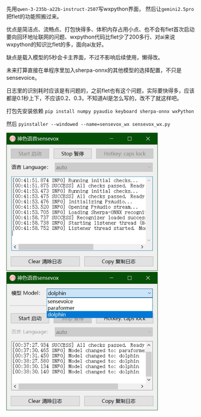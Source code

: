 先用`qwen-3-235b-a22b-instruct-2507`写wxpython界面，
然后让`gemini2.5pro`把flet的功能照搬过来。

优点是简洁点、流畅点、打包快得多、体积内存占用小点、也不会有flet首次启动要向回环地址联网的问题、wxpython代码比flet少了200多行、对ai来说wxpython的知识比flet的多，面向ai友好。

缺点是载入模型的5秒会卡主界面，不过不影响后续使用，懒得改。

未来打算直接在单程序里加入sherpa-onnx的其他模型的选择配置，不只是sensevoice。

日志里的识别耗时应该是有问题的，之前flet也有这个问题，实际要快得多，应该都是0.1秒上下，不应该0.2、0.3，不知道AI是怎么写的，改不了就这样吧。

打包先安装依赖 `pip install numpy pyaudio keyboard sherpa-onnx wxPython`

然后 `pyinstaller --windowed --name=sensevox_wx sensevox_wx.py`

<img src="./sensevox_wx.jpg" alt="SenseVox 微信图片" width="400" />

<img src="./sensevox_wx_multi_model.jpg" alt="SenseVox 微信图片" width="400" />
